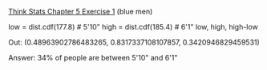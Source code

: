 [Think Stats Chapter 5 Exercise 1](http://greenteapress.com/thinkstats2/html/thinkstats2006.html#toc50) (blue men)

low = dist.cdf(177.8)    # 5'10"
high = dist.cdf(185.4)   # 6'1"
low, high, high-low  
  
Out: (0.48963902786483265, 0.8317337108107857, 0.3420946829459531)  
  
Answer: 34% of people are between 5'10" and 6'1"
